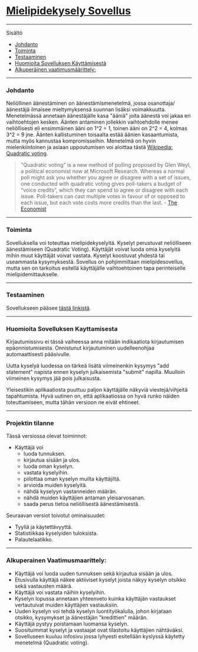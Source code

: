 # [Mielipidekysely Sovellus](https://tsoha-poll-app.herokuapp.com/)
---

Sisältö
- [Johdanto](#johdanto)
- [Toiminta](#toiminta)
- [Testaaminen](#testaaminen)
- [Huomioita Sovelluksen Käyttämisestä](#huomioita-sovelluksen-kayttamisesta)
- [Alkuperäinen vaatimusmäärittely:](#alkuperainen-vaatimusmaarittely)

---

### Johdanto

Neliöllinen äänestäminen on äänestämismenetelmä, jossa osanottaja/äänestäjä ilmaisee mieltymyksensä suunnan lisäksi voimakkuutta. Menetelmässä annetaan äänestäjälle kasa "ääniä" joita äänestä voi jakaa eri vaihtoehtojen kesken. Äänten antaminen jollekkin vaihtoehdolle menee neliöllisesti eli ensimmäinen ääni on 1^2 = 1, toinen ääni on 2^2 = 4, kolmas 3^2 = 9 jne. Äänten kallistuminen toisaalta estää äänien kasaantumista, mutta myös kannustaa kompromisseihin. Menetelmä on hyvin mielenkiintoinen ja asiaan uppoutumisen voi aloittaa tästä [Wikipedia: Quadratic voting](https://en.wikipedia.org/wiki/Quadratic_voting).

>"Quadratic voting” is a new method of polling proposed by Glen Weyl, a political economist now at Microsoft Research. Whereas a normal poll might ask you whether you agree or disagree with a set of issues, one conducted with quadratic voting gives poll-takers a budget of “voice credits”, which they can spend to agree or disagree with each issue. Poll-takers can cast multiple votes in favour of or opposed to each issue, but each vote costs more credits than the last. - [The Economist](https://www.economist.com/interactive/2021/12/18/quadratic-voting)

---

### Toiminta

Sovelluksella voi toteuttaa mielipidekyselyitä. Kyselyt perustuvat neliölliseen äänestämiseen (Quadratic Voting). Käyttäjät voivat luoda omia kyselyitä mihin muut käyttäjät voivat vastata. Kyselyt koostuvat yhdestä tai useammasta kysymyksestä. Sovellus on pohjimmiltaan mielipidesovellus, mutta sen on tarkoitus esitellä käyttäjälle vaihtoehtoinen tapa perinteiselle mielipidemittaukselle.

---

### Testaaminen

Sovellukseen pääsee [tästä linkistä](https://tsoha-poll-app.herokuapp.com/).

---

### Huomioita Sovelluksen Kayttamisesta

Kirjautumissivu ei tässä vaiheessa anna mitään indikaatiota kirjautumisen epäonnistumisesta. Onnistunut kirjautuminen uudelleenohjaa automaattisesti pääsivulle.

Uutta kyselyä luodessa on tärkeä lisätä viimeinenkin kysymys "add statement" napista ennen kyselyn julkaisemista "submit" napilla. Muulloin viimeinen kysymys jää pois julkaisusta.

Yleisestikin aplikaatiosta puuttuu paljon käyttäjälle näkyviä viestejä/vihjeitä tapahtumista. Hyvä uutinen on, että aplikaatiossa on hyvä runko näiden toteuttamiseen, mutta tähän versioon ne eivät ehtineet.

---

### Projektin tilanne

Tässä versiossa olevat toiminnot:
- Käyttäjä voi
    - luoda tunnuksen.
    - kirjautua sisään ja ulos.
    - luoda oman kyselyn.
    - vastata kyselyihin.
    - piilottaa oman kyselyn muilta käyttäjiltä.
    - arvioida muiden kyselyitä.
    - nähdä kyselyyn vastanneiden määrän.
    - nähdä muiden käyttäjien antaman yleisarvosanan.
    - saada perus tietoa neliöllisestä äänestämisestä.

Seuraavan versiot toivotut ominaisuudet:
- Tyyliä ja käytettävyyttä.
- Statistiikkaa kyselyiden tuloksista.
- Palautelaatikko.

---

### Alkuperainen Vaatimusmaarittely:

- Käyttäjä voi luoda uuden tunnuksen sekä kirjautua sisään ja ulos.
- Etusivulla käyttäjä näkee aktiiviset kyselyt joista näkyy kyselyn otsikko sekä vastausten määrä.
- Käyttäjä voi vastata näihin kyselyihin.
- Kyselyn lopussa annetaan yhteenveto kuinka käyttäjän vastaukset vertautuivat muiden käyttäjien vastauksiin.
- Uuden kyselyn voi tehdä kyselyn luontityökalulla, johon kirjataan otsikko, kysymykset ja äänestäjän "kredittien" määrän.
- Käyttäjä pystyy poistamaan luomansa kyselyn.
- Suosituimmat kyselyt ja vastaajat ovat tilastoitu käyttäjien nähtäväksi.
- Sovelluseen kuuluu infosivu jossa lyhyesti esitellään kyslyssä käytetty menetelmä (Quadratic voting).